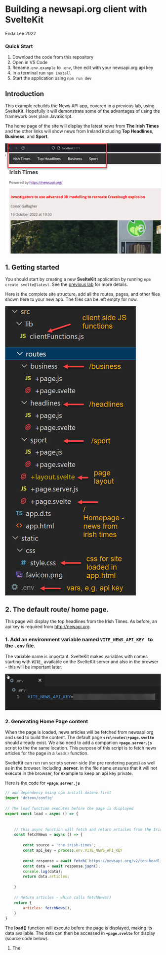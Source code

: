 # Building a newsapi.org client with SvelteKit

Enda Lee 2022

### Quick Start

1. Download the code from this repository
2. Open in VS Code
3. Rename```.env.example``` to ```.env```, then edit with your newsapi.org api key
3. In a terminal run `npm install`
4. Start the application using `npm run dev`



## Introduction

This example rebuilds the News API app, covered in a previous lab, using SvelteKit.  Hopefully it will demonstrate some of the advantages of using the framework over plain JavaScript.

The home page of the site will display the latest news from **The Irish Times** and the other links will show news from Ireland including **Top Headlines**, **Business**, and **Sport**.

![1.1.site_layout](./media/1.1.site_layout.png)





## 1. Getting started

You should start by creating a new **SvelteKit** application by running ```npm create svelte@latest```. See the [previous lab](https://github.com/elee-tudublin/2022.SSWD.5.2.sveltekit_intro#readme) for more details.

Here is the complete site structure, add all the routes, pages, and other files shown here to your new app. The files can be left empty for now.

![1.site_structure](./media/1.site_structure.png)



## 2. The default route/ home page.

This page will display the top headlines from the Irish Times. As before, an api key is required from  http://newapi.org. 

### 1. Add an environment variable named **```VITE_NEWS_API_KEY ```** to the **```.env```** file. 

The variable name is important. SvelteKit makes variables with names starting with **```VITE_```** available on the SvelteKit server and also in the browser - this will be important later.

 ![3.env](./media/3.env.png)



### 2. Generating Home Page content

When the page is loaded, news articles will be fetched from newsapi.org and used to build the content. The default page  **```src\routes\+page.svelte```** should already exist. We also need to add a companion **```+page.server.js```** script to the the same location. This purpose of this script is to fetch news articles for the page in a ```load()``` function. 

SvelteKit can run run scripts server-side (for pre rendering pages) as well as in the browser. Including **.server.** in the file name ensures that it will not execute in the browser, for example to keep an api key private.

Here is the code for **```+page.server.js```** 

```javascript
// add dependency using npm install dotenv first
import 'dotenv/config'

// The load function executes before the page is displayed
export const load = async () => {


    // This async function will fetch and return articles from the Irish Times
    const fetchNews = async () => {
        
        const source = 'the-irish-times';
        const api_key = process.env.VITE_NEWS_API_KEY

        const response = await fetch(`https://newsapi.org/v2/top-headlines?sources=${source}&apiKey=${api_key}`);
        const data = await response.json();
        console.log(data);
        return data.articles;

    }

    // Return articles - which calls fetchNews()
    return {
        articles: fetchNews(),
    }
}
```

The **load()** function will execute before the page is displayed, making its data available. The data can then be accessed in **```+page.svelte```** for display (source code below).

1. The **<script>** block imports dependencies and also reads data from **load()** and assigns it to **```articles```**.
2. The **```{#each articles as article} ... {/each}```** block iterates through the **articles** array and add them to the page. Compare this to the method used previously.

```html
<script>
    // import the formateDate function defined in clientFunctions.js
    import { formatDate } from '$lib/clientFunctions.js';
    
    // This allows access to the data exported from +page.server.js 
    export let data;
	const { articles } = data;    

</script>

<h2>Irish Times</h2>
<div id="stories" />
<p>
    Powered by <a href="https://newsapi.org/">https://newsapi.org/</a>
</p>
<div id="articles">
    <!-- a Svelete for each to iterate through articles -->
    {#each articles as article }
    <article>
        <h4>{article.title}</h4>
        <p>{article.author}</p>
        <!-- format the date using function -->
        <p>{formatDate(article.publishedAt)}</p>
        <img src={article.urlToImage} alt="caption">
        <p>{article.description}</p>
        <p><a href='{article.url}'>Read More</a></p>
      </article>
{/each}
</div>

```



## 3. The other pages

The other pages work in a similarly, using a **```load()```** function to generate content. For example, here is  **```+page.js```** for the  **```/business```** route. Note that this load works on both server and client sides allowing content to be pre rendered before sending to the browser as well as updates in browser.

```javascript
// The load function executes before the page is displayed
export const load = async () => {


    const fetchNews = async () => {

        const api_key = import.meta.env.VITE_NEWS_API_KEY;
        const response = await fetch(`https://newsapi.org/v2/top-headlines?country=ie&category=business&apiKey=${api_key}`);
        const data = await response.json();
        console.log(data);
        return data.articles;

    }

    return {
        articles: fetchNews(),
    }
}
```

 

The only difference in **```/business```** and **```/sport```** is the **```category=```** parameter in the fetch URL.



### 3.1 Layout and Navigation.

As in the previous lab,  **```+layout.svelte```** defines a common page layout and navigation for the app. Note that the included CSS is applied to the navigation only.

```html
<nav>
    <!-- Navigation menu with news sections - see CSS for layout-->
  <!-- Each has a data-source attribute which contains the URI to be requested-->
  <ul id="newsLinks" class="topnav">
    <li><a id="Headlines" href="/" data-sveltekit-prefetch>Irish Times</a></li>
    <li><a id="Headlines" href="/headlines" data-sveltekit-prefetch>Top Headlines</a></li>
    <li><a id="Business" href="/business" data-sveltekit-prefetch>Business</a></li>
    <li><a id="Sport" href="/sport" data-sveltekit-prefetch>Sport</a></li>
  </ul>
</nav>

<slot />

<style>
    /*
    /* https://www.w3schools.com/Css/tryit.asp?filename=trycss_navbar_horizontal_responsive
    */
    ul.topnav {
      list-style-type: none;
      margin: 0;
      padding: 0;
      overflow: hidden;
      background-color: #333;
    }
  
    ul.topnav li {
      float: left;
    }
  
    ul.topnav li a {
      display: block;
      color: white;
      text-align: center;
      padding: 14px 16px;
      text-decoration: none;
    }
  
    ul.topnav li a:hover:not(.active) {
      background-color: #111;
    }
  
    ul.topnav li a.active {
      background-color: #04AA6D;
    }
  
    ul.topnav li.right {
      float: right;
    }
  
    @media screen and (max-width: 600px) {
  
      ul.topnav li.right,
      ul.topnav li {
        float: none;
      }
    }
  </style>
```



### 3.2 Other shared content

The remaining CSS is located in **```static\css\style.css```** and linked in **```app.html```** 

Note the use of the  **```%sveltekit.assets%```** variable to access the location:

from  **```app.html```** :

```html
<!DOCTYPE html>
<html lang="en">

<head>
  <meta charset="utf-8" />
  <link rel="icon" href="%sveltekit.assets%/favicon.png" />
  <meta name="viewport" content="width=device-width" />
  %sveltekit.head%
</head>

<body>
  <div>%sveltekit.body%</div>
  <link rel="stylesheet" href="%sveltekit.assets%/css/style.css">
</body>

</html>
```



## Conclusion

Try to build the complete solution, using the finished code as a reference if you get stuck. Hopefully you will start to see some of the advanges of using a framework like SvelteKit.
